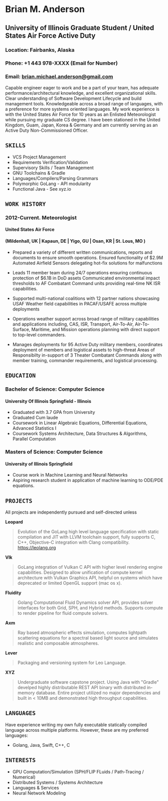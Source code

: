 # Brian M. Anderson
## University of Illinois Graduate Student / United States Air Force Active Duty

### Location: Fairbanks, Alaska
### Phone: +1 443 978-XXXX (Email for Number)
### Email: brian.michael.anderson@gmail.com

Capable engineer eager to work and be a part of your team, has adequate performance/architectural knowledge, and excellent organizational skills. Clear understanding of Software Development Lifecycle and build management tools. Knowledgeable across a broad range of languages, with a preference for more systems oriented languages. My work experience is with the United States Air Force for 10 years as an Enlisted Meteorologist while pursuing my graduate CS degree. I have been stationed in the United Kingdom, Guam, Japan, Korea & Germany and am currently serving as an Active Duty Non-Commissioned Officer. 

## ``SKILLS``
- VCS Project Management  
- Requirements Verification/Validation
- Supervisory Skills / Team Management
- GNU Toolchains & Gradle
- Languages/Compilers/Parsing Grammars
- Polymorphic GoLang - API modularity
- Functional Java - See xyz.io

## ``WORK HISTORY``

### 2012-Current. Meteorologist
#### United States Air Force
#### (Mildenhall, UK | Kapaun, DE | Yigo, GU | Osan, KR | St. Lous, MO )

- Prepared a variety of different written communications, reports and documents to ensure smooth operations.
Ensured functionality of $2.9M Automated Airfield Sensors delegating hot-fix solutions for malfunctions

- Leads 11 member team during 24/7 operations ensuring continuous protection of $6.1B in DoD assets
Communicated environmental impact thresholds to AF Combatant Command units providing real-time NK ISR capabilities.

- Supported multi-national coalitions with 12 partner nations showcasing USAF Weather field capabilities in PACAF/USAFE across multiple deployments

- Operations weather support across broad range of military capabilities and applications including, CAS, ISR, Transport, Air-To-Air, Air-To-Surface, Maritime, and Mission operations planning with direct support to top-level commanders. 

- Manages deployments for 95 Active Duty military members, coordinates deployment of members and logistical assets to high-threat Areas of Responsibilty in-support of 3 Theater Combatant Commands along with member training, commander requirements, and logistical processing.

## ``EDUCATION``

### Bachelor of Science: Computer Science 
#### University Of Illinois Springfield - Illinois
- Graduated with 3.7 GPA from University 
- Graduated Cum laude 
- Coursework in Linear Algebraic Equations, Differential Equations, Advanced Statistics I 
- Coursework Systems Architecture, Data Structures & Algorithms, Parallel Computation

### Masters of Science: Computer Science
#### University of Illinois Springfield
- Course work in Machine Learning and Neural Networks
- Aspiring research student in application of machine learning to ODE/PDE equations.

## ``PROJECTS``

All projects are independently pursued and self-directed unless

**Leopard**
> Evolution of the GoLang high level language specification with static compilation and JIT with LLVM toolchain support, fully supports C, C++, Objective-C integration with Clang compatibility. https://leolang.org

**Vlk**
> GoLang integration of Vulkan C API with higher level rendering engine capabilities. Designed to allow unification of compute kernel architecture with Vulkan Graphics API, helpful on systems which have deprecated or limited OpenGL support (mac os x).

**Fluidity**
> Golang Computational Fluid Dynamics solver API, provides solver interfaces for both Grid, SPH, and Hybrid methods. Supports compute to render pipeline for fluid compute solvers.

**Axm**
> Ray based atmospheric effects simulation, computes lightpath scattering equations for a spectral based light source and simulates realistic and composable atmospheres.

**Lever**
> Packaging and versioning system for Leo Language.

**XYZ**

> Undergraduate software capstone project. Using Java with "Gradle" develped highly distributable REST API binary with distributed in-memory database. Entire project utilized no major dependencies and built in < 10MB and demonstrated high throughput capabilities. 

## ``LANGUAGES``
Have experience writing my own fully executable statically compiled language across multiple platforms. However, these are my preferred languages:

- Golang, Java, Swift, C++, C

## ``INTERESTS``
- GPU Computation/Simulation (SPH/FLIP FLuids / Path-Tracing / Numerical)
- Distributed Systems / Systems Architecture
- Languages & Services
- Neural Network Modeling
